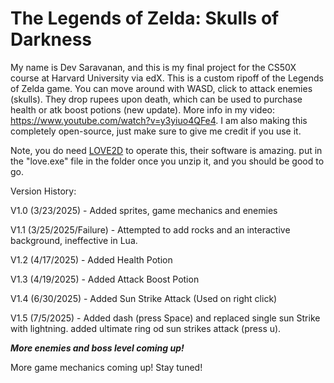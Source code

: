 # The Legends of Zelda: Skulls of Darkness

My name is Dev Saravanan, and this is my final project for the CS50X course at Harvard University via edX. This is a custom ripoff of the Legends of Zelda game. You can move around with WASD, click to attack enemies (skulls). They drop rupees upon death, which can be used to purchase health or atk boost potions (new update). More info in my video: https://www.youtube.com/watch?v=y3yiuo4QFe4. I am also making this completely open-source, just make sure to give me credit if you use it.

Note, you do need [LOVE2D](https://www.love2d.org/) to operate this, their software is amazing. put in the "love.exe" file in the folder once you unzip it, and you should be good to go.

Version History:

V1.0 (3/23/2025) - Added sprites, game mechanics and enemies

V1.1 (3/25/2025/Failure) - Attempted to add rocks and an interactive background, ineffective in Lua.

V1.2 (4/17/2025) - Added Health Potion

V1.3 (4/19/2025) - Added Attack Boost Potion

V1.4 (6/30/2025) - Added Sun Strike Attack (Used on right click)

V1.5 (7/5/2025) - Added dash (press Space) and replaced single sun Strike with lightning. added ultimate ring od sun strikes attack (press u).

***More enemies and boss level coming up!***


More game mechanics coming up! Stay tuned!
